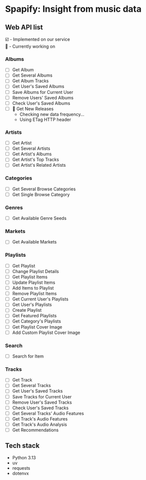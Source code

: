 # Spapify: Insight from music data

## Web API list

☑️ - Implemented on our service  
👀 - Currently working on

### Albums

- [ ] Get Album
- [ ] Get Several Albums
- [ ] Get Album Tracks
- [ ] Get User's Saved Albums
- [ ] Save Albums for Current User
- [ ] Remove Users' Saved Albums
- [ ] Check User's Saved Albums
- [ ] 👀 Get New Releases
  - Checking new data frequency...
  - Using ETag HTTP header

### Artists

- [ ] Get Artist
- [ ] Get Several Artists
- [ ] Get Artist's Albums
- [ ] Get Artist's Top Tracks
- [ ] Get Artist's Related Artists

### Categories

- [ ] Get Several Browse Categories
- [ ] Get Single Browse Category

### Genres

- [ ] Get Available Genre Seeds

### Markets

- [ ] Get Available Markets

### Playlists

- [ ] Get Playlist
- [ ] Change Playlist Details
- [ ] Get Playlist Items
- [ ] Update Playlist Items
- [ ] Add Items to Playlist
- [ ] Remove Playlist Items
- [ ] Get Current User's Playlists
- [ ] Get User's Playlists
- [ ] Create Playlist
- [ ] Get Featured Playlists
- [ ] Get Category's Playlists
- [ ] Get Playlist Cover Image
- [ ] Add Custom Playlist Cover Image

### Search

- [ ] Search for Item

### Tracks

- [ ] Get Track
- [ ] Get Several Tracks
- [ ] Get User's Saved Tracks
- [ ] Save Tracks for Current User
- [ ] Remove User's Saved Tracks
- [ ] Check User's Saved Tracks
- [ ] Get Several Tracks' Audio Features
- [ ] Get Track's Audio Features
- [ ] Get Track's Audio Analysis
- [ ] Get Recommendations

## Tech stack

- Python 3.13
- uv
- requests
- dotenvx
